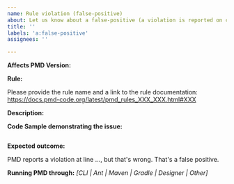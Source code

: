 ```yaml
---
name: Rule violation (false-positive)
about: Let us know about a false-positive (a violation is reported on code that is not problematic)
title: ''
labels: 'a:false-positive'
assignees: ''

---
```

<!-- Please, prefix the report title with the language it applies to within brackets, such as [java] or [apex] -->

**Affects PMD Version:** 

**Rule:**

Please provide the rule name and a link to the rule documentation:
<https://docs.pmd-code.org/latest/pmd_rules_XXX_XXX.html#XXX>

**Description:**

**Code Sample demonstrating the issue:**

```java

```

**Expected outcome:**

PMD reports a violation at line ..., but that's wrong. That's a false positive.

**Running PMD through:** *[CLI | Ant | Maven | Gradle | Designer | Other]*
